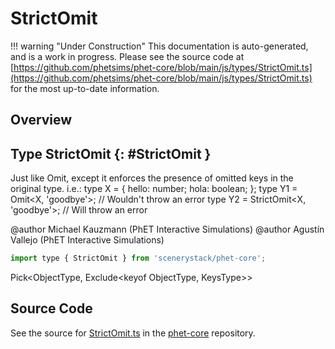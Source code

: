 # StrictOmit

!!! warning "Under Construction"
    This documentation is auto-generated, and is a work in progress. Please see the source code at
    [https://github.com/phetsims/phet-core/blob/main/js/types/StrictOmit.ts](https://github.com/phetsims/phet-core/blob/main/js/types/StrictOmit.ts) for the most up-to-date information.

## Overview



## Type StrictOmit {: #StrictOmit }


Just like Omit, except it enforces the presence of omitted keys in the original type.
i.e.:
type X = { hello: number; hola: boolean; };
type Y1 = Omit&lt;X, 'goodbye'&gt;; // Wouldn't throw an error
type Y2 = StrictOmit&lt;X, 'goodbye'&gt;; // Will throw an error

@author Michael Kauzmann (PhET Interactive Simulations)
@author Agustín Vallejo (PhET Interactive Simulations)

```js
import type { StrictOmit } from 'scenerystack/phet-core';
```


Pick&lt;ObjectType, Exclude&lt;keyof ObjectType, KeysType&gt;&gt;



## Source Code

See the source for [StrictOmit.ts](https://github.com/phetsims/phet-core/blob/main/js/types/StrictOmit.ts) in the [phet-core](https://github.com/phetsims/phet-core) repository.
